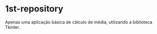 # 1st-repository

Apenas uma aplicação básica de cálculo de média, utilizando a biblioteca Tkinter.
